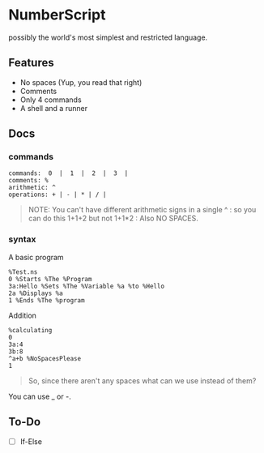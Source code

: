 # NumberScript

possibly the world's most simplest and restricted language.

## Features

- No spaces (Yup, you read that right)
- Comments
- Only 4 commands
- A shell and a runner

## Docs

### commands

```
commands:  0  |  1  |  2  |  3  |
comments: %
arithmetic: ^
operations: + | - | * | / |
```

>NOTE: You can't have different arithmetic signs in a single ^
>    : so you can do this 1+1+2 but not 1+1*2
>    : Also NO SPACES.

### syntax

A basic program
```
%Test.ns
0 %Starts %The %Program
3a:Hello %Sets %The %Variable %a %to %Hello
2a %Displays %a
1 %Ends %The %program
```

Addition
```
%calculating
0
3a:4
3b:8
^a+b %NoSpacesPlease
1
```
>So, since there aren't any spaces what can we use instead of them?

You can use _ or -.

## To-Do

- [ ] If-Else